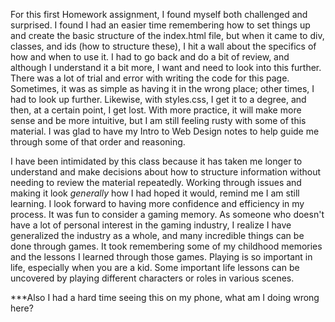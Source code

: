For this first Homework assignment, I found myself both challenged and surprised. 
I found I had an easier time remembering how to set things up and create the basic structure of the index.html file, but when it came to div, classes, and ids (how to structure these), I hit a wall about the specifics of how and when to use it. I had to go back and do a bit of review, and although I understand it a bit more, I want and need to look into this further. There was a lot of trial and error with writing the code for this page. Sometimes, it was as simple as having it in the wrong place; other times, I had to look up further. 
Likewise, with styles.css, I get it to a degree, and then, at a certain point, I get lost. With more practice, it will make more sense and be more intuitive, but I am still feeling rusty with some of this material. I was glad to have my Intro to Web Design notes to help guide me through some of that order and reasoning.

I have been intimidated by this class because it has taken me longer to understand and make decisions about how to structure information without needing to review the material repeatedly. Working through issues and making it look *generally* how I had hoped it would, remind me I am still learning. I look forward to having more confidence and efficiency in my process.
It was fun to consider a gaming memory. As someone who doesn't have a lot of personal interest in the gaming industry, I realize I have generalized the industry as a whole, and many incredible things can be done through games. It took remembering some of my childhood memories and the lessons I learned through those games. Playing is so important in life, especially when you are a kid. Some important life lessons can be uncovered by playing different characters or roles in various scenes.

***Also I had a hard time seeing this on my phone, what am I doing wrong here?